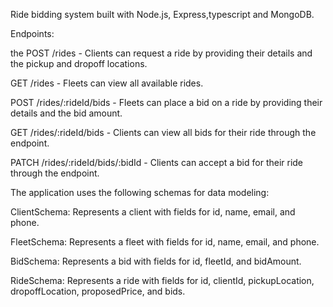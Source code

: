  Ride bidding system built with Node.js, Express,typescript and MongoDB.

Endpoints:

the POST /rides - Clients can request a ride by providing their details and the pickup and dropoff locations.

GET /rides - Fleets can view all available rides.

POST /rides/:rideId/bids - Fleets can place a bid on a ride by providing their details and the bid amount.

GET /rides/:rideId/bids - Clients can view all bids for their ride through the  endpoint.

PATCH /rides/:rideId/bids/:bidId - Clients can accept a bid for their ride through the  endpoint.

The application uses the following schemas for data modeling:

ClientSchema: Represents a client with fields for id, name, email, and phone.

FleetSchema: Represents a fleet with fields for id, name, email, and phone.

BidSchema: Represents a bid with fields for id, fleetId, and bidAmount.

RideSchema: Represents a ride with fields for id, clientId, pickupLocation, dropoffLocation, proposedPrice, and bids.

